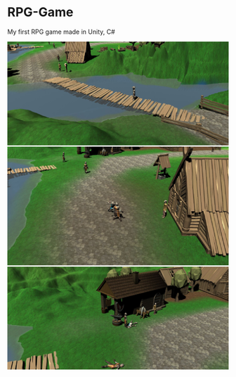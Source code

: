 # RPG-Game
My first RPG game made in Unity, C#




![alt text](https://github.com/Miatosz/RPG-Game/blob/master/Assets/1.JPG?raw=true)
![alt text](https://github.com/Miatosz/RPG-Game/blob/master/Assets/2.JPG?raw=true)
![alt text](https://github.com/Miatosz/RPG-Game/blob/master/Assets/3.JPG?raw=true)

